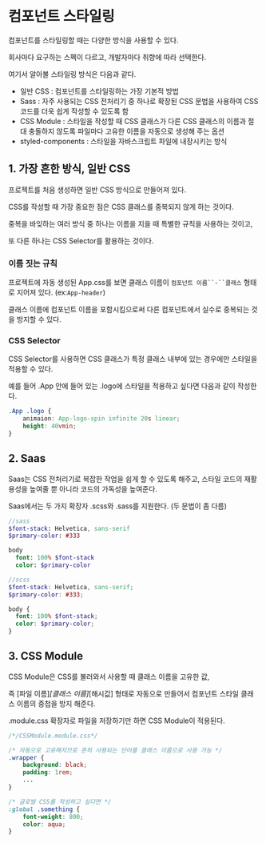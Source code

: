# 컴포넌트 스타일링

컴포넌트를 스타일링할 때는 다양한 방식을 사용할 수 있다.

회사마다 요구하는 스펙이 다르고, 개발자마다 취향에 따라 선택한다.

여기서 알아볼 스타일링 방식은 다음과 같다.

- 일반 CSS : 컴포넌트를 스타일링하는 가장 기본적 방법
- Sass : 자주 사용되는 CSS 전처리기 중 하나로 확장된 CSS 문법을 사용하여 CSS코드를 더욱 쉽게 작성할 수 있도록 함
- CSS Module : 스타일을 작성할 때 CSS 클래스가 다른 CSS 클래스의 이름과 절대 충돌하지 않도록 파일마다 고유한 이름을 자동으로 생성해 주는 옵션
- styled-components : 스타일을 자바스크립트 파일에 내장시키는 방식

## 1. 가장 흔한 방식, 일반 CSS

프로젝트를 처음 생성하면 일반 CSS 방식으로 만들어져 있다.

CSS를 작성할 때 가장 중요한 점은 CSS 클래스를 중복되지 않게 하는 것이다.

중복을 바잊하는 여러 방식 중 하나는 이름을 지을 때 특별한 규칙을 사용하는 것이고,

또 다른 하나는 CSS Selector를 활용하는 것이다.

### 이름 짓는 규칙

프로젝트에 자동 생성된 App.css를 보면 클래스 이름이 `컴포넌트 이름``-``클래스` 형태로 지어져 있다. (ex:`App-header`)

클래스 이름에 컴포넌트 이름을 포함시킴으로써 다른 컴포넌트에서 실수로 중복되는 것을 방지할 수 있다.

### CSS Selector

CSS Selector를 사용하면 CSS 클래스가 특정 클래스 내부에 있는 경우에만 스타일을 적용할 수 있다.

예를 들어 .App 안에 들어 있는 .logo에 스타일을 적용하고 싶다면 다음과 같이 작성한다.

```css
.App .logo {
    animaion: App-logo-spin infinite 20s linear;
    height: 40vmin;
}
```

## 2. Saas

Saas는 CSS 전처리기로 복잡한 작업을 쉽게 할 수 있도록 해주고, 스타일 코드의 재활용성을 높여줄 뿐 아니라 코드의 가독성을 높여준다.

Saas에서는 두 가지 확장자 .scss와 .sass를 지원한다. (두 문법이 좀 다름)

```sass
//sass
$font-stack: Helvetica, sans-serif
$primary-color: #333

body
  font: 100% $font-stack
  color: $primary-color
```

```scss
//scss
$font-stack: Helvetica, sans-serif;
$primary-color: #333;

body {
  font: 100% $font-stack;
  color: $primary-color;
}
```

## 3. CSS Module

CSS Module은 CSS를 불러와서 사용할 때 클래스 이름을 고유한 값,

즉 [파일 이름]_[클래스 이름]_[해시값] 형태로 자동으로 만들어서 컴포넌트 스타일 클래스 이름의 중첩을 방지 해준다.

.module.css 확장자로 파일을 저장하기만 하면 CSS Module이 적용된다.
```css
/*/CSSModule.module.css*/

/* 자동으로 고유해지므로 흔히 사용되는 단어를 클래스 이름으로 사용 가능 */
.wrapper {
    background: black;
    padding: 1rem;
    ...
}

/* 글로벌 CSS를 작성하고 싶다면 */
:global .something {
    font-weight: 800;
    color: aqua;
}
```